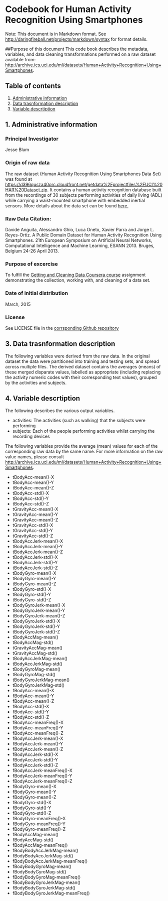 # Codebook for Human Activity Recognition Using Smartphones

Note: This document is in Markdown format. See <http://daringfireball.net/projects/markdown/syntax> for format details.

##Purpose of this document
This code book describes the metadata, variables, and data cleaning transformations performed on a raw dataset available from: <http://archive.ics.uci.edu/ml/datasets/Human+Activity+Recognition+Using+Smartphones>.

## Table of contents
1. [Administrative information](#admin)
2. [Data trasnformation description](#transform)
3. [Variable descrtiption](#variable)

<a id='admin'></a>
## 1. Administrative information

### Principal Investigator
Jesse Blum

### Origin of raw data
The raw dataset (Human Activity Recognition Using Smartphones Data Set) was found at <https://d396qusza40orc.cloudfront.net/getdata%2Fprojectfiles%2FUCI%20HAR%20Dataset.zip>. It contains a human activity recognition database built from the recordings of 30 subjects performing activities of daily living (ADL) while carrying a waist-mounted smartphone with embedded inertial sensors. More details about the data set can be found [here.](http://archive.ics.uci.edu/ml/datasets/Human+Activity+Recognition+Using+Smartphones "UCI Machine Learning Repository")

### Raw Data Citation:
Davide Anguita, Alessandro Ghio, Luca Oneto, Xavier Parra and Jorge L. Reyes-Ortiz. A Public Domain Dataset for Human Activity Recognition Using Smartphones. 21th European Symposium on Artificial Neural Networks, Computational Intelligence and Machine Learning, ESANN 2013. Bruges, Belgium 24-26 April 2013. 

### Purpose of excercise
To fulfill the [Getting and Cleaning Data Coursera course](https://class.coursera.org/getdata-012/ "Course website") assignment demonstrating the collection, working with, and cleaning of a data set.

### Date of initial distribution
March, 2015

### License
See  LICENSE file in the [corrsponding Github repository](https://github.com/pszjmb1/Human-Activity-Recognition-Using-Smartphones "Github repo")

<a id='transform'></a>
## 3. Data trasnformation description
The following variables were derived from the raw data. In the original dataset the data were partitioned into training and testing sets, and spread across multiple files. The derived dataset contains the averages (means) of these merged disparate values, labelled as appropriate (including replacing the activity numeric codes with their corresponding text values), grouped by the activities and subjects.

<a id='variable'></a>
## 4. Variable descrtiption
The following describes the various output variables.

- activities: The activities (such as walking) that the subjects were performing 
- subjects: Each of the people performing activities whilst carrying the recording devices

The following variables provide the average (mean) values for each of the corresponding raw data by the same name. For more information on the raw value names, please consult <http://archive.ics.uci.edu/ml/datasets/Human+Activity+Recognition+Using+Smartphones>.

- tBodyAcc-mean()-X
- tBodyAcc-mean()-Y
- tBodyAcc-mean()-Z
- tBodyAcc-std()-X
- tBodyAcc-std()-Y
- tBodyAcc-std()-Z
- tGravityAcc-mean()-X
- tGravityAcc-mean()-Y
- tGravityAcc-mean()-Z
- tGravityAcc-std()-X
- tGravityAcc-std()-Y
- tGravityAcc-std()-Z
- tBodyAccJerk-mean()-X
- tBodyAccJerk-mean()-Y
- tBodyAccJerk-mean()-Z
- tBodyAccJerk-std()-X
- tBodyAccJerk-std()-Y
- tBodyAccJerk-std()-Z
- tBodyGyro-mean()-X
- tBodyGyro-mean()-Y
- tBodyGyro-mean()-Z
- tBodyGyro-std()-X
- tBodyGyro-std()-Y
- tBodyGyro-std()-Z
- tBodyGyroJerk-mean()-X
- tBodyGyroJerk-mean()-Y
- tBodyGyroJerk-mean()-Z
- tBodyGyroJerk-std()-X
- tBodyGyroJerk-std()-Y
- tBodyGyroJerk-std()-Z
- tBodyAccMag-mean()
- tBodyAccMag-std()
- tGravityAccMag-mean()
- tGravityAccMag-std()
- tBodyAccJerkMag-mean()
- tBodyAccJerkMag-std()
- tBodyGyroMag-mean()
- tBodyGyroMag-std()
- tBodyGyroJerkMag-mean()
- tBodyGyroJerkMag-std()
- fBodyAcc-mean()-X
- fBodyAcc-mean()-Y
- fBodyAcc-mean()-Z
- fBodyAcc-std()-X
- fBodyAcc-std()-Y
- fBodyAcc-std()-Z
- fBodyAcc-meanFreq()-X
- fBodyAcc-meanFreq()-Y
- fBodyAcc-meanFreq()-Z
- fBodyAccJerk-mean()-X
- fBodyAccJerk-mean()-Y
- fBodyAccJerk-mean()-Z
- fBodyAccJerk-std()-X
- fBodyAccJerk-std()-Y
- fBodyAccJerk-std()-Z
- fBodyAccJerk-meanFreq()-X
- fBodyAccJerk-meanFreq()-Y
- fBodyAccJerk-meanFreq()-Z
- fBodyGyro-mean()-X
- fBodyGyro-mean()-Y
- fBodyGyro-mean()-Z
- fBodyGyro-std()-X
- fBodyGyro-std()-Y
- fBodyGyro-std()-Z
- fBodyGyro-meanFreq()-X
- fBodyGyro-meanFreq()-Y
- fBodyGyro-meanFreq()-Z
- fBodyAccMag-mean()
- fBodyAccMag-std()
- fBodyAccMag-meanFreq()
- fBodyBodyAccJerkMag-mean()
- fBodyBodyAccJerkMag-std()
- fBodyBodyAccJerkMag-meanFreq()
- fBodyBodyGyroMag-mean()
- fBodyBodyGyroMag-std()
- fBodyBodyGyroMag-meanFreq()
- fBodyBodyGyroJerkMag-mean()
- fBodyBodyGyroJerkMag-std()
- fBodyBodyGyroJerkMag-meanFreq()